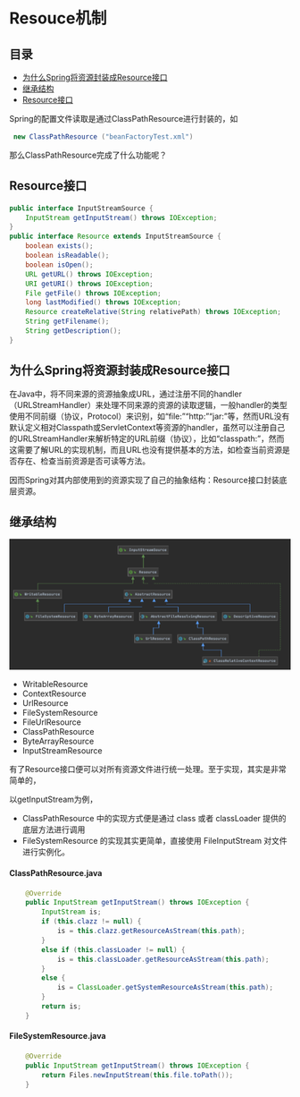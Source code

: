 # Resouce机制

## 目录

- [为什么Spring将资源封装成Resource接口](#为什么Spring将资源封装成Resource接口)
- [继承结构](#继承结构)
- [Resource接口](#Resource接口)

Spring的配置文件读取是通过ClassPathResource进行封装的，如

```java
 new ClassPathResource ("beanFactoryTest.xml") 
```

那么ClassPathResource完成了什么功能呢？

## Resource接口

```java
public interface InputStreamSource {
    InputStream getInputStream() throws IOException;
}
public interface Resource extends InputStreamSource {
    boolean exists();
    boolean isReadable(); 
    boolean isOpen();
    URL getURL() throws IOException;
    URI getURI() throws IOException;
    File getFile() throws IOException;
    long lastModified() throws IOException;
    Resource createRelative(String relativePath) throws IOException;
    String getFilename();
    String getDescription();
}
```

## 为什么Spring将资源封装成Resource接口

在Java中，将不同来源的资源抽象成URL，通过注册不同的handler（URLStreamHandler）来处理不同来源的资源的读取逻辑，一般handler的类型使用不同前缀（协议，Protocol）来识别，如“file:”“http:”“jar:”等，然而URL没有默认定义相对Classpath或ServletContext等资源的handler，虽然可以注册自己的URLStreamHandler来解析特定的URL前缀（协议），比如“classpath:”，然而这需要了解URL的实现机制，而且URL也没有提供基本的方法，如检查当前资源是否存在、检查当前资源是否可读等方法。

因而Spring对其内部使用到的资源实现了自己的抽象结构：Resource接口封装底层资源。

## 继承结构

![image-20200919230849447](../../../assets/image-20200919230849447.png)



- WritableResource
- ContextResource
- UrlResource
- FileSystemResource
- FileUrlResource
- ClassPathResource
- ByteArrayResource
- InputStreamResource

有了Resource接口便可以对所有资源文件进行统一处理。至于实现，其实是非常简单的，

以getInputStream为例，

- ClassPathResource 中的实现方式便是通过 class 或者 classLoader 提供的底层方法进行调用
- FileSystemResource 的实现其实更简单，直接使用 FileInputStream 对文件进行实例化。

#### ClassPathResource.java

```java
	@Override
	public InputStream getInputStream() throws IOException {
		InputStream is;
		if (this.clazz != null) {
			is = this.clazz.getResourceAsStream(this.path);
		}
		else if (this.classLoader != null) {
			is = this.classLoader.getResourceAsStream(this.path);
		}
		else {
			is = ClassLoader.getSystemResourceAsStream(this.path);
		}
		return is;
	}
```

#### FileSystemResource.java

```java
	@Override
	public InputStream getInputStream() throws IOException {
		return Files.newInputStream(this.file.toPath());
	}
```

